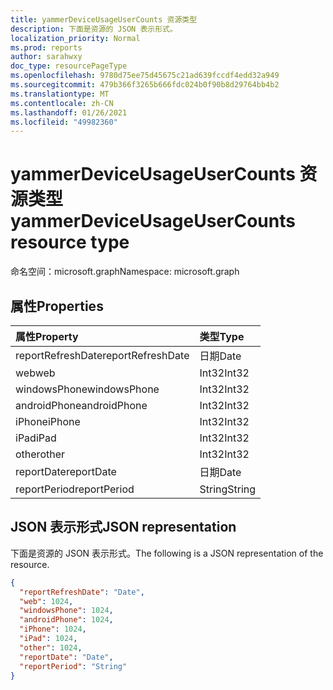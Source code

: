 ```yaml
---
title: yammerDeviceUsageUserCounts 资源类型
description: 下面是资源的 JSON 表示形式。
localization_priority: Normal
ms.prod: reports
author: sarahwxy
doc_type: resourcePageType
ms.openlocfilehash: 9780d75ee75d45675c21ad639fccdf4edd32a949
ms.sourcegitcommit: 479b366f3265b666fdc024b0f90b8d29764bb4b2
ms.translationtype: MT
ms.contentlocale: zh-CN
ms.lasthandoff: 01/26/2021
ms.locfileid: "49982360"
---
```

# <a name="yammerdeviceusageusercounts-resource-type"></a><span data-ttu-id="f8634-103">yammerDeviceUsageUserCounts 资源类型</span><span class="sxs-lookup"><span data-stu-id="f8634-103">yammerDeviceUsageUserCounts resource type</span></span>

<span data-ttu-id="f8634-104">命名空间：microsoft.graph</span><span class="sxs-lookup"><span data-stu-id="f8634-104">Namespace: microsoft.graph</span></span>

## <a name="properties"></a><span data-ttu-id="f8634-105">属性</span><span class="sxs-lookup"><span data-stu-id="f8634-105">Properties</span></span>

| <span data-ttu-id="f8634-106">属性</span><span class="sxs-lookup"><span data-stu-id="f8634-106">Property</span></span>          | <span data-ttu-id="f8634-107">类型</span><span class="sxs-lookup"><span data-stu-id="f8634-107">Type</span></span>   |
| :---------------- | :----- |
| <span data-ttu-id="f8634-108">reportRefreshDate</span><span class="sxs-lookup"><span data-stu-id="f8634-108">reportRefreshDate</span></span> | <span data-ttu-id="f8634-109">日期</span><span class="sxs-lookup"><span data-stu-id="f8634-109">Date</span></span>   |
| <span data-ttu-id="f8634-110">web</span><span class="sxs-lookup"><span data-stu-id="f8634-110">web</span></span>               | <span data-ttu-id="f8634-111">Int32</span><span class="sxs-lookup"><span data-stu-id="f8634-111">Int32</span></span>  |
| <span data-ttu-id="f8634-112">windowsPhone</span><span class="sxs-lookup"><span data-stu-id="f8634-112">windowsPhone</span></span>      | <span data-ttu-id="f8634-113">Int32</span><span class="sxs-lookup"><span data-stu-id="f8634-113">Int32</span></span>  |
| <span data-ttu-id="f8634-114">androidPhone</span><span class="sxs-lookup"><span data-stu-id="f8634-114">androidPhone</span></span>      | <span data-ttu-id="f8634-115">Int32</span><span class="sxs-lookup"><span data-stu-id="f8634-115">Int32</span></span>  |
| <span data-ttu-id="f8634-116">iPhone</span><span class="sxs-lookup"><span data-stu-id="f8634-116">iPhone</span></span>            | <span data-ttu-id="f8634-117">Int32</span><span class="sxs-lookup"><span data-stu-id="f8634-117">Int32</span></span>  |
| <span data-ttu-id="f8634-118">iPad</span><span class="sxs-lookup"><span data-stu-id="f8634-118">iPad</span></span>              | <span data-ttu-id="f8634-119">Int32</span><span class="sxs-lookup"><span data-stu-id="f8634-119">Int32</span></span>  |
| <span data-ttu-id="f8634-120">other</span><span class="sxs-lookup"><span data-stu-id="f8634-120">other</span></span>             | <span data-ttu-id="f8634-121">Int32</span><span class="sxs-lookup"><span data-stu-id="f8634-121">Int32</span></span>  |
| <span data-ttu-id="f8634-122">reportDate</span><span class="sxs-lookup"><span data-stu-id="f8634-122">reportDate</span></span>        | <span data-ttu-id="f8634-123">日期</span><span class="sxs-lookup"><span data-stu-id="f8634-123">Date</span></span>   |
| <span data-ttu-id="f8634-124">reportPeriod</span><span class="sxs-lookup"><span data-stu-id="f8634-124">reportPeriod</span></span>      | <span data-ttu-id="f8634-125">String</span><span class="sxs-lookup"><span data-stu-id="f8634-125">String</span></span> |

## <a name="json-representation"></a><span data-ttu-id="f8634-126">JSON 表示形式</span><span class="sxs-lookup"><span data-stu-id="f8634-126">JSON representation</span></span>

<span data-ttu-id="f8634-127">下面是资源的 JSON 表示形式。</span><span class="sxs-lookup"><span data-stu-id="f8634-127">The following is a JSON representation of the resource.</span></span>

<!-- {
  "blockType": "resource",
  "@odata.type": "microsoft.graph.yammerDeviceUsageUserCounts"
} -->

```json
{
  "reportRefreshDate": "Date", 
  "web": 1024, 
  "windowsPhone": 1024, 
  "androidPhone": 1024, 
  "iPhone": 1024, 
  "iPad": 1024, 
  "other": 1024, 
  "reportDate": "Date", 
  "reportPeriod": "String"
}
```


